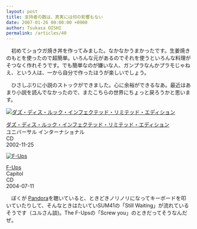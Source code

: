 ```yaml
---
layout: post
title: 支持者の数は、真実には何の影響もない
date: 2007-01-26 00:00:00 +0900
author: Tsukasa OISHI
permalink: /articles/40
---
```



　初めてショウガ焼き丼を作ってみました。なかなかうまかったです。生姜焼きのもとを使ったので超簡単。いろんな元があるのでそれを使うといろんな料理がそつなく作れそうです。でも簡単なのが嫌いな人、ガンプラなんかプラモじゃねえ、という人は、一から自分で作ったほうが楽しいでしょう。  

　ひさしぶりに小説のストックができました。心に余裕ができるなあ。最近はあまり小説を読んでなかったので、またこちらの世界にちょっと戻ろうかと思います。  

 [![ダズ・ディス・ルック・インフェクテッド・リミテッド・エディション](https://images-na.ssl-images-amazon.com/images/I/41YX7VHWXDL._SL160_.jpg "ダズ・ディス・ルック・インフェクテッド・リミテッド・エディション")](http://www.amazon.co.jp/%E3%83%80%E3%82%BA%E3%83%BB%E3%83%87%E3%82%A3%E3%82%B9%E3%83%BB%E3%83%AB%E3%83%83%E3%82%AF%E3%83%BB%E3%82%A4%E3%83%B3%E3%83%95%E3%82%A7%E3%82%AF%E3%83%86%E3%83%83%E3%83%89%E3%83%BB%E3%83%AA%E3%83%9F%E3%83%86%E3%83%83%E3%83%89%E3%83%BB%E3%82%A8%E3%83%87%E3%82%A3%E3%82%B7%E3%83%A7%E3%83%B3-SUM-41/dp/B00006S2LO%3FSubscriptionId%3DAKIAIKJECTBTL3JTYTKA%26tag%3Dkaeruspoon-22%26linkCode%3Dxm2%26camp%3D2025%26creative%3D165953%26creativeASIN%3DB00006S2LO)  

 [ダズ・ディス・ルック・インフェクテッド・リミテッド・エディション](http://www.amazon.co.jp/%E3%83%80%E3%82%BA%E3%83%BB%E3%83%87%E3%82%A3%E3%82%B9%E3%83%BB%E3%83%AB%E3%83%83%E3%82%AF%E3%83%BB%E3%82%A4%E3%83%B3%E3%83%95%E3%82%A7%E3%82%AF%E3%83%86%E3%83%83%E3%83%89%E3%83%BB%E3%83%AA%E3%83%9F%E3%83%86%E3%83%83%E3%83%89%E3%83%BB%E3%82%A8%E3%83%87%E3%82%A3%E3%82%B7%E3%83%A7%E3%83%B3-SUM-41/dp/B00006S2LO%3FSubscriptionId%3DAKIAIKJECTBTL3JTYTKA%26tag%3Dkaeruspoon-22%26linkCode%3Dxm2%26camp%3D2025%26creative%3D165953%26creativeASIN%3DB00006S2LO)  
ユニバーサル インターナショナル  
CD  
2002-11-25  

 [![F-Ups](https://images-na.ssl-images-amazon.com/images/I/619DDZDHQ0L._SL160_.jpg "F-Ups")](http://www.amazon.co.jp/F-Ups/dp/B0002ERX9A%3FSubscriptionId%3DAKIAIKJECTBTL3JTYTKA%26tag%3Dkaeruspoon-22%26linkCode%3Dxm2%26camp%3D2025%26creative%3D165953%26creativeASIN%3DB0002ERX9A)  

 [F-Ups](http://www.amazon.co.jp/F-Ups/dp/B0002ERX9A%3FSubscriptionId%3DAKIAIKJECTBTL3JTYTKA%26tag%3Dkaeruspoon-22%26linkCode%3Dxm2%26camp%3D2025%26creative%3D165953%26creativeASIN%3DB0002ERX9A)  
Capitol  
CD  
2004-07-11  

　ぼくが [Pandora](http://www.pandora.com/)を聴いていると、ときどきノリノリになってキーボードを叩いていたりして、そんなときはたいていSUM41の「Still Waiting」が流れているそうです（ユルさん談)。The F-Upsの「Screw you」のときだってそうなんだぜ。  
